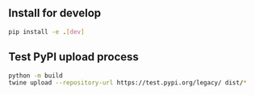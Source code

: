 ## Install for develop

```bash
pip install -e .[dev]
```

## Test PyPI upload process

```bash
python -m build
twine upload --repository-url https://test.pypi.org/legacy/ dist/*
```
